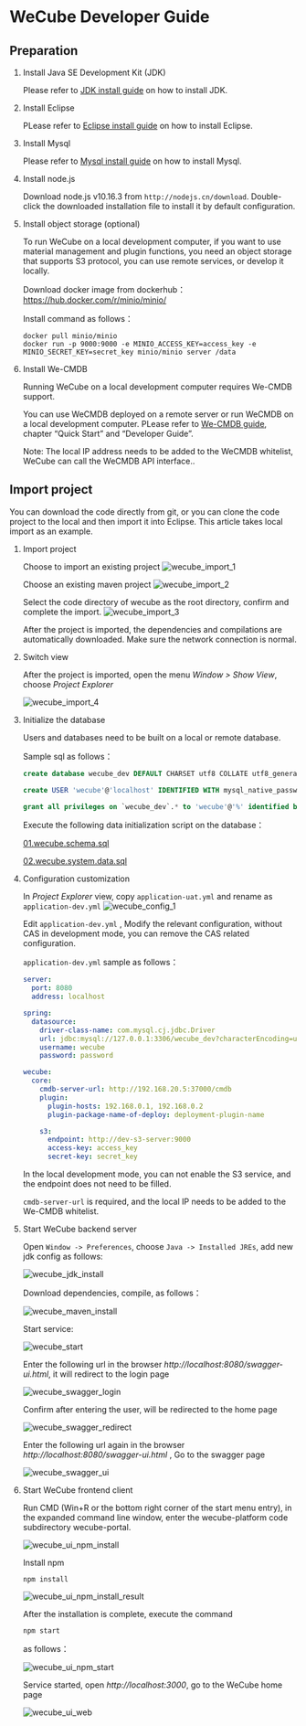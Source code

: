 # WeCube Developer Guide

## Preparation

1. Install Java SE Development Kit (JDK)
	
    Please refer to [JDK install guide](https://github.com/WeBankPartners/we-cmdb/blob/master/cmdb-wiki/docs/developer/jdk_install_guide_en.md) on how to install JDK.

2. Install Eclipse
	
    PLease refer to [Eclipse install guide](https://github.com/WeBankPartners/we-cmdb/blob/master/cmdb-wiki/docs/developer/eclipse_install_guide_en.md) on how to install Eclipse.

3. Install Mysql
	
    Please refer to [Mysql install guide](https://github.com/WeBankPartners/we-cmdb/blob/master/cmdb-wiki/docs/developer/mysql_install_guide_en.md) on how to install Mysql.

4. Install node.js
	
    Download node.js v10.16.3 from `http://nodejs.cn/download`. Double-click the downloaded installation file to install it by default configuration.

5. Install object storage (optional)
	
    To run WeCube on a local development computer, if you want to use material management and plugin functions, you need an object storage that supports S3 protocol, you can use remote services, or develop it locally.
    
    Download docker image from dockerhub：https://hub.docker.com/r/minio/minio/
    
    Install command as follows：
    
    ```shell script
    docker pull minio/minio
    docker run -p 9000:9000 -e MINIO_ACCESS_KEY=access_key -e MINIO_SECRET_KEY=secret_key minio/minio server /data
    ```
	
6. Install We-CMDB
	
    Running WeCube on a local development computer requires We-CMDB support.
    
    You can use WeCMDB deployed on a remote server or run WeCMDB on a local development computer. PLease refer to [We-CMDB guide](https://github.com/WeBankPartners/we-cmdb/blob/master/README_EN.md), chapter “Quick Start” and “Developer Guide”. 
    
    Note: The local IP address needs to be added to the WeCMDB whitelist, WeCube can call the WeCMDB API interface.. 


## Import project

You can download the code directly from git, or you can clone the code project to the local and then import it into Eclipse. This article takes local import as an example.

1. Import project
	
    Choose to import an existing project
    ![wecube_import_1](images/wecube_import_1.png)
    
    Choose an existing maven project
    ![wecube_import_2](images/wecube_import_2.png)
    
    Select the code directory of wecube as the root directory, confirm and complete the import.
    ![wecube_import_3](images/wecube_import_3.png)
        
    After the project is imported, the dependencies and compilations are automatically downloaded. Make sure the network connection is normal.

2. Switch view
	
    After the project is imported, open the menu *Window > Show View*, choose *Project Explorer*
    
    ![wecube_import_4](images/wecube_import_4.png)

3. Initialize the database

    Users and databases need to be built on a local or remote database.

    Sample sql as follows：

    ```sql
    create database wecube_dev DEFAULT CHARSET utf8 COLLATE utf8_general_ci; 
    
    create USER 'wecube'@'localhost' IDENTIFIED WITH mysql_native_password BY 'Abcd1234';
    
    grant all privileges on `wecube_dev`.* to 'wecube'@'%' identified by 'Abcd1234';
    ```

    Execute the following data initialization script on the database：

    [01.wecube.schema.sql](../../../wecube-core/src/main/database/01.wecube.schema.sql)
     
    [02.wecube.system.data.sql](../../../wecube-core/src/main/database/02.wecube.system.data.sql)

4. Configuration customization

    In *Project Explorer* view, copy `application-uat.yml` and rename as `application-dev.yml`
    ![wecube_config_1](images/wecube_config_1.png)
    
    Edit `application-dev.yml` , Modify the relevant configuration, without CAS in development mode, you can remove the CAS related configuration.
    
    `application-dev.yml` sample as follows：
    
    ```yaml
    server:
      port: 8080
      address: localhost
    
    spring:
      datasource:
        driver-class-name: com.mysql.cj.jdbc.Driver
        url: jdbc:mysql://127.0.0.1:3306/wecube_dev?characterEncoding=utf8&serverTimezone=UTC
        username: wecube
        password: password
    
    wecube:
      core:
        cmdb-server-url: http://192.168.20.5:37000/cmdb
        plugin:
          plugin-hosts: 192.168.0.1, 192.168.0.2
          plugin-package-name-of-deploy: deployment-plugin-name
    
        s3:
          endpoint: http://dev-s3-server:9000
          access-key: access_key
          secret-key: secret_key
    
    ```
    
    In the local development mode, you can not enable the S3 service, and the endpoint does not need to be filled.
    
    `cmdb-server-url` is required, and the local IP needs to be added to the We-CMDB whitelist.

5. Start WeCube backend server

    Open `Window -> Preferences`,  choose `Java -> Installed JREs`, add new jdk config as follows:
    
    ![wecube_jdk_install](images/wecube_jdk_install.png)
    
    Download dependencies, compile, as follows：
    
    ![wecube_maven_install](images/wecube_maven_install.png)
    
    Start service:
    
    ![wecube_start](images/wecube_start.png)
    
    Enter the following url in the browser *http://localhost:8080/swagger-ui.html*, it will redirect to the login page
    
    ![wecube_swagger_login](images/wecube_swagger_login.png)
    
    Confirm after entering the user, will be redirected to the home page
    
    ![wecube_swagger_redirect](images/wecube_swagger_redirect.png)
    
    Enter the following url again in the browser *http://localhost:8080/swagger-ui.html* , Go to the swagger page
    
    ![wecube_swagger_ui](images/wecube_swagger_ui.png)
    
6. Start WeCube frontend client
	
    Run CMD (Win+R or the bottom right corner of the start menu entry), in the expanded command line window, enter the wecube-platform code subdirectory wecube-portal.
    
    ![wecube_ui_npm_install](images/wecube_ui_npm_install.png)
    
    Install npm
    
    ```shell script
    npm install
    ```
    
    ![wecube_ui_npm_install_result](images/wecube_ui_npm_install_result.png)
    
    After the installation is complete, execute the command
    
    ```shell script
    npm start
    ```
    
    as follows：
    
    ![wecube_ui_npm_start](images/wecube_ui_npm_start.png)
    
    Service started, open *http://localhost:3000*, go to the WeCube home page
    
    ![wecube_ui_web](images/wecube_ui_web.png)